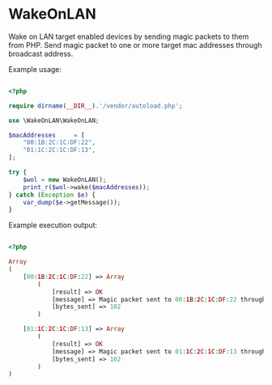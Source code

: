 # WakeOnLAN

Wake on LAN target enabled devices by sending magic packets to them from PHP.
Send magic packet to one or more target mac addresses through broadcast address.

Example usage:

```php

<?php

require dirname(__DIR__).'/vendor/autoload.php';

use \WakeOnLAN\WakeOnLAN;

$macAddresses     = [
    "00:1B:2C:1C:DF:22",
    "01:1C:2C:1C:DF:13",
];

try {
    $wol = new WakeOnLAN();
    print_r($wol->wake($macAddresses));
} catch (Exception $e) {
    var_dump($e->getMessage());
}
```

Example execution output:

```php

<?php

Array
(
    [00:1B:2C:1C:DF:22] => Array
        (
            [result] => OK
            [message] => Magic packet sent to 00:1B:2C:1C:DF:22 through 255.255.255.255
            [bytes_sent] => 102
        )

    [01:1C:2C:1C:DF:13] => Array
        (
            [result] => OK
            [message] => Magic packet sent to 01:1C:2C:1C:DF:13 through 255.255.255.255
            [bytes_sent] => 102
        )
)
```
